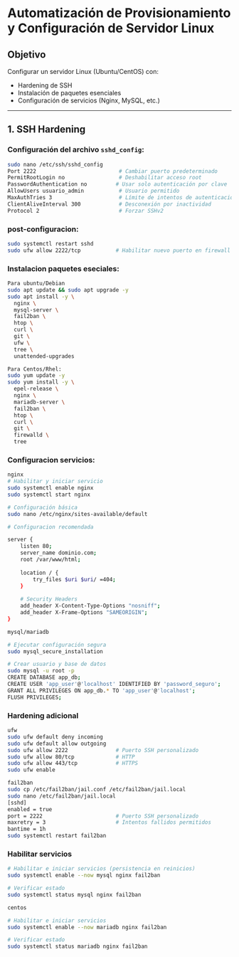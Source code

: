 # Automatización de Provisionamiento y Configuración de Servidor Linux

## Objetivo
Configurar un servidor Linux (Ubuntu/CentOS) con:
- Hardening de SSH
- Instalación de paquetes esenciales
- Configuración de servicios (Nginx, MySQL, etc.)

---

## 1. SSH Hardening

### Configuración del archivo `sshd_config`:
```bash
sudo nano /etc/ssh/sshd_config
Port 2222                          # Cambiar puerto predeterminado
PermitRootLogin no                 # Deshabilitar acceso root
PasswordAuthentication no         # Usar solo autenticación por clave
AllowUsers usuario_admin           # Usuario permitido
MaxAuthTries 3                     # Límite de intentos de autenticación
ClientAliveInterval 300            # Desconexión por inactividad
Protocol 2                         # Forzar SSHv2
```


### post-configuracion:
```bash
sudo systemctl restart sshd
sudo ufw allow 2222/tcp           # Habilitar nuevo puerto en firewall
```
### Instalacion paquetes eseciales:
```bash
Para ubuntu/Debian
sudo apt update && sudo apt upgrade -y
sudo apt install -y \
  nginx \
  mysql-server \
  fail2ban \
  htop \
  curl \
  git \
  ufw \
  tree \
  unattended-upgrades
```

```bash
Para Centos/Rhel:
sudo yum update -y
sudo yum install -y \
  epel-release \
  nginx \
  mariadb-server \
  fail2ban \
  htop \
  curl \
  git \
  firewalld \
  tree
```
### Configuracion servicios:

```bash
nginx
# Habilitar y iniciar servicio
sudo systemctl enable nginx
sudo systemctl start nginx

# Configuración básica
sudo nano /etc/nginx/sites-available/default

# Configuracion recomendada

server {
    listen 80;
    server_name dominio.com;
    root /var/www/html;
    
    location / {
        try_files $uri $uri/ =404;
    }
    
    # Security Headers
    add_header X-Content-Type-Options "nosniff";
    add_header X-Frame-Options "SAMEORIGIN";
}

```
```bash
mysql/mariadb

# Ejecutar configuración segura
sudo mysql_secure_installation

# Crear usuario y base de datos
sudo mysql -u root -p
CREATE DATABASE app_db;
CREATE USER 'app_user'@'localhost' IDENTIFIED BY 'password_seguro';
GRANT ALL PRIVILEGES ON app_db.* TO 'app_user'@'localhost';
FLUSH PRIVILEGES;
```
### Hardening adicional

```bash
ufw
sudo ufw default deny incoming
sudo ufw default allow outgoing
sudo ufw allow 2222               # Puerto SSH personalizado
sudo ufw allow 80/tcp             # HTTP
sudo ufw allow 443/tcp            # HTTPS
sudo ufw enable
```
```bash
fail2ban
sudo cp /etc/fail2ban/jail.conf /etc/fail2ban/jail.local
sudo nano /etc/fail2ban/jail.local
[sshd]
enabled = true
port = 2222                       # Puerto SSH personalizado
maxretry = 3                      # Intentos fallidos permitidos
bantime = 1h 
sudo systemctl restart fail2ban
```
### Habilitar servicios
```bash
# Habilitar e iniciar servicios (persistencia en reinicios)
sudo systemctl enable --now mysql nginx fail2ban

# Verificar estado
sudo systemctl status mysql nginx fail2ban

centos

# Habilitar e iniciar servicios
sudo systemctl enable --now mariadb nginx fail2ban

# Verificar estado
sudo systemctl status mariadb nginx fail2ban
```
